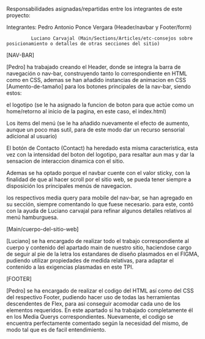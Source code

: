 Responsabilidades asignadas/repartidas entre los integrantes de este proyecto:


Integrantes: Pedro Antonio Ponce Vergara (Header/navbar y Footer/form)
            
             Luciano Carvajal (Main/Sections/Articles/etc-consejos sobre posicionamiento o detalles de otras secciones del sitio)



[NAV-BAR]


[Pedro] ha trabajado creando el Header, donde se integra la barra de navegación o nav-bar, construyendo tanto lo correspondiente en HTML como en CSS, ademas se han añadido instancias de animacion en CSS [Aumento-de-tamaño] para los botones principales de la nav-bar, siendo estos:

 el logotipo (se le ha asignado la funcion de boton para que actúe como un home/retorno al inicio de la pagina, en este caso, el index.html)

 Los items del menú (se le ha añadido nuevamente el efecto de aumento, aunque un poco mas sutil, para de este modo dar un recurso sensorial adicional al usuario)

 El botón de Contacto (Contact) ha heredado esta misma caracteristica, esta vez con la intensidad del boton del logotipo, para resaltar aun mas y dar la sensacion de interaccion dinamica con el sitio. 

 Ademas se ha optado porque el navbar cuente con el valor sticky, con la finalidad de que al hacer scroll por el sitio web, se pueda tener siempre a disposición los principales menús de navegacion.

 los respectivos media query para mobile del nav-bar, se han agregado en su sección, siempre comentando lo que fuese necesario. para este, contó con la ayuda de Luciano carvajal para refinar algunos detalles relativos al 
 menú hamburguesa.



 [Main/cuerpo-del-sitio-web]

 [Luciano] se ha encargado de realizar todo el trabajo correspondiente al cuerpo y contenido del apartado main de nuestro sitio, haciendose cargo de seguir al pie de la letra los estandares de diseño plasmados en el FIGMA, pudiendo utilizar propiedades de medida relativas, para adaptar el contenido a las exigencias plasmadas en este TPI. 



[FOOTER]


[Pedro] se ha encargado de realizar el codigo del HTML así como del CSS del respectivo Footer, pudiendo hacer uso de todas las herramientas descendentes de Flex, para asi conseguir acomodar cada uno de los elementos requeridos. En este apartado si ha trabajado completamente él en los Media Querys correspondientes. Nuevamente, el codigo se encuentra perfectamente comentado según la necesidad del mismo, de modo tal que es de facil entendimiento. 


